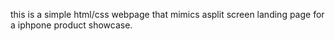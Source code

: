 this is a simple html/css webpage that mimics asplit screen landing page for a iphpone product showcase.
